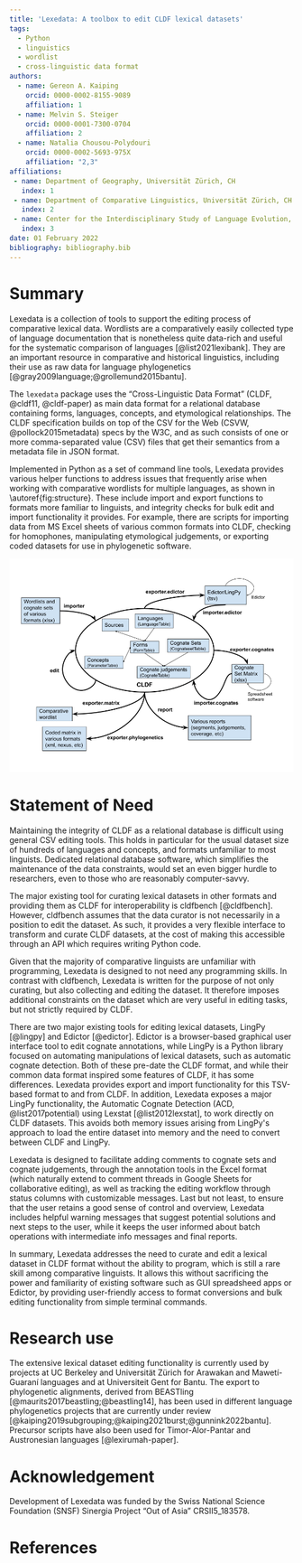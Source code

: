 ```yaml
---
title: 'Lexedata: A toolbox to edit CLDF lexical datasets'
tags:
  - Python
  - linguistics
  - wordlist
  - cross-linguistic data format
authors:
  - name: Gereon A. Kaiping
    orcid: 0000-0002-8155-9089
    affiliation: 1
  - name: Melvin S. Steiger
    orcid: 0000-0001-7300-0704
    affiliation: 2
  - name: Natalia Chousou-Polydouri
    orcid: 0000-0002-5693-975X
    affiliation: "2,3"
affiliations:
 - name: Department of Geography, Universität Zürich, CH
   index: 1
 - name: Department of Comparative Linguistics, Universität Zürich, CH
   index: 2
 - name: Center for the Interdisciplinary Study of Language Evolution, Universität Zürich, CH
   index: 3
date: 01 February 2022
bibliography: bibliography.bib
---
```

# Summary
Lexedata is a collection of tools to support the editing process of comparative
lexical data. Wordlists are a comparatively easily
collected type of language documentation that is nonetheless quite data-rich and useful for the systematic
comparison of languages [@list2021lexibank]. They are an important resource in
comparative and historical linguistics, including their use as raw data for
language phylogenetics [@gray2009language;@grollemund2015bantu].

The `lexedata` package uses the “Cross-Linguistic Data Format” (CLDF,
@cldf11, @cldf-paper) as main data format for a relational database containing
forms, languages, concepts, and etymological relationships. The CLDF
specification builds on top of the CSV for the Web (CSVW,
@pollock2015metadata) specs by the W3C, and as such consists of one or more
comma-separated value (CSV) files that get their semantics from a metadata file
in JSON format.

Implemented in Python as a set of command line tools, Lexedata provides various
helper functions to address issues that frequently arise when working with comparative wordlists
for multiple languages, as shown in \autoref{fig:structure}. These include
import and export functions to formats more familiar to linguists, and integrity
checks for bulk edit and import functionality it provides. For example, there
are scripts for importing data from MS Excel sheets of various common formats
into CLDF, checking for homophones, manipulating etymological
judgements, or exporting coded datasets for use in phylogenetic software.

![Overview over the functionality in Lexedata.\label{fig:structure}](structure.png)

# Statement of Need

Maintaining the integrity of CLDF as a relational database is difficult using
general CSV editing tools. This holds in particular for the usual dataset size
of hundreds of languages and concepts, and formats unfamiliar to most linguists.
Dedicated relational database software, which simplifies the maintenance of the
data constraints, would set an even bigger hurdle to researchers, even to those
who are reasonably computer-savvy.

The major existing tool for curating lexical datasets in other formats and
providing them as CLDF for interoperability is cldfbench [@cldfbench]. However,
cldfbench assumes that the data curator is not necessarily in a position to
edit the dataset. As such, it provides a very flexible interface to
transform and curate CLDF datasets, at the cost of making this accessible
through an API which requires writing Python code.

Given that the majority of comparative linguists are unfamiliar with programming,
Lexedata is designed to not need any programming skills. In contrast with
cldfbench, Lexedata is written for the purpose of not only curating, but also
collecting and editing the dataset. It therefore imposes additional constraints
on the dataset which are very useful in editing tasks, but not strictly required
by CLDF.

There are two major existing tools for editing lexical datasets, LingPy
[@lingpy] and Edictor [@edictor]. Edictor is a browser-based graphical user
interface tool to edit cognate annotations, while LingPy is a Python library
focused on automating manipulations of lexical datasets, such as automatic
cognate detection. Both of these pre-date the CLDF format, and while their
common data format inspired some features of CLDF, it has some differences.
Lexedata provides export and import functionality for this TSV-based format to
and from CLDF. In addition, Lexedata exposes a major LingPy functionality, the
Automatic Cognate Detection (ACD, @list2017potential) using Lexstat
[@list2012lexstat], to work directly on CLDF datasets. This avoids both memory
issues arising from LingPy's approach to load the entire dataset into memory and
the need to convert between CLDF and LingPy.

Lexedata is designed to facilitate adding comments to cognate sets and cognate
judgements, through the annotation tools in the Excel format (which naturally
extend to comment threads in Google Sheets for collaborative editing), as well as
tracking the editing workflow through status columns with customizable messages.
Last but not least, to ensure that the user retains a good sense of control and overview,
Lexedata includes helpful warning messages that suggest potential solutions and next
steps to the user, while it keeps the user informed about batch operations with
intermediate info messages and final reports.

In summary, Lexedata addresses the need to curate and edit a lexical dataset in
CLDF format without the ability to program, which is still a rare skill among
comparative linguists. It allows this without sacrificing the power and
familiarity of existing software such as GUI spreadsheed apps or Edictor, by
providing user-friendly access to format conversions and bulk editing functionality 
from simple terminal commands.

# Research use
The extensive lexical dataset editing functionality is currently used by projects
at UC Berkeley and Universität Zürich for Arawakan and Mawetí-Guaraní languages
and at Universiteit Gent for Bantu.
The export to phylogenetic alignments, derived from BEASTling
[@maurits2017beastling;@beastling14], has been used in different language
phylogenetics projects that are currently under review
[@kaiping2019subgrouping;@kaiping2021burst;@gunnink2022bantu]. 
Precursor scripts have also been used for Timor-Alor-Pantar and Austronesian languages [@lexirumah-paper].

# Acknowledgement
Development of Lexedata was funded by the Swiss National Science Foundation
(SNSF) Sinergia Project “Out of Asia” CRSII5_183578.

# References
